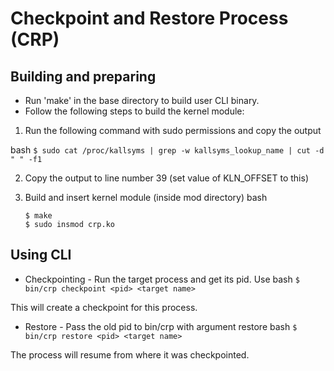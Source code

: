 # Checkpoint and Restore Process (CRP)

## Building and preparing
- Run 'make' in the base directory to build user CLI binary.
- Follow the following steps to build the kernel module:

1. Run the following command with sudo permissions and copy the output

bash
    ```$ sudo cat /proc/kallsyms | grep -w kallsyms_lookup_name | cut -d " " -f1```


2. Copy the output to line number 39 (set value of KLN\_OFFSET to this) 

3. Build and insert kernel module (inside mod directory)
bash
    ```
    $ make
    $ sudo insmod crp.ko
    ```


## Using CLI
- Checkpointing - Run the target process and get its pid. Use 
bash
    `$ bin/crp checkpoint <pid> <target name>`


This will create a checkpoint for this process. 

- Restore - Pass the old pid to bin/crp with argument restore
bash
    `$ bin/crp restore <pid> <target name>`

The process will resume from where it was checkpointed.
